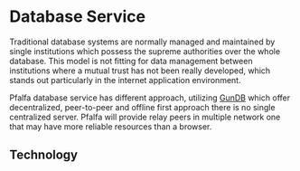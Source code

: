 # Database Service

Traditional database systems are normally managed and maintained by single institutions which possess the supreme authorities over the whole database. This model is not fitting for data management between institutions where a mutual trust has not been really developed, which stands out particularly in the internet application environment.

Pfalfa database service has different approach, utilizing [GunDB](https://gun.eco/) which offer decentralized, peer-to-peer and offline first approach there is no single centralized server. Pfalfa will provide relay peers in multiple network one that may have more reliable resources than a browser.

## Technology

